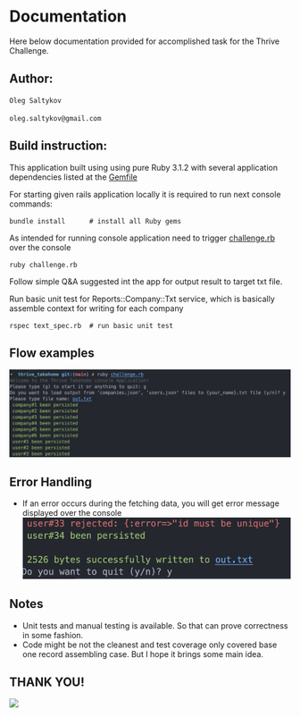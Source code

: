 # Documentation
Here below documentation provided for accomplished task for the Thrive Challenge.

## Author:
```
Oleg Saltykov 

oleg.saltykov@gmail.com
```

## Build instruction:

This application built using using pure Ruby 3.1.2 with several 
application dependencies listed at the [Gemfile](Gemfile)

For starting given rails application locally it is required to run next console commands:

```console
bundle install      # install all Ruby gems
```
As intended for running console application need to trigger [challenge.rb](challenge.rb) over the console

```console
ruby challenge.rb
```
Follow simple Q&A suggested int the app for output result to target txt file.

Run basic unit test for Reports::Company::Txt service, which is basically assemble context for writing for each company 

```console
rspec text_spec.rb  # run basic unit test
```

## Flow examples
![flow_exmaple.png](flow_exmaple.png)

## Error Handling
- If an error occurs during the fetching data, you will get error message displayed over the console
![error_handling_example.png](error_handling_example.png)

## Notes
- Unit tests and manual testing is available. So that can prove correctness in some fashion.
- Code might be not the cleanest and test coverage only covered base one record assembling case. But I hope it brings some main idea.

## THANK YOU!
![](https://media.giphy.com/media/JabEe2N1Eoln076wiC/giphy.gif)
